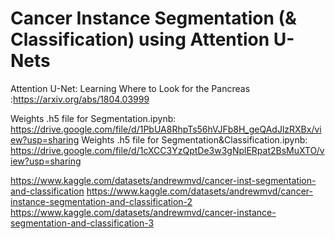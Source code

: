 # Cancer Instance Segmentation (& Classification) using Attention U-Nets

Attention U-Net: Learning Where to Look for the Pancreas :https://arxiv.org/abs/1804.03999

Weights .h5 file for Segmentation.ipynb: https://drive.google.com/file/d/1PbUA8RhpTs56hVJFb8H_geQAdJlzRXBx/view?usp=sharing
Weights .h5 file for Segmentation&Classification.ipynb: https://drive.google.com/file/d/1cXCC3YzQptDe3w3gNplERpat2BsMuXTO/view?usp=sharing

https://www.kaggle.com/datasets/andrewmvd/cancer-inst-segmentation-and-classification
https://www.kaggle.com/datasets/andrewmvd/cancer-instance-segmentation-and-classification-2
https://www.kaggle.com/datasets/andrewmvd/cancer-instance-segmentation-and-classification-3
